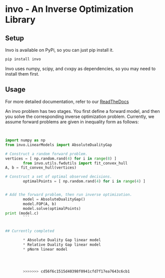 # invo - An Inverse Optimization Library

## Setup

Invo is available on PyPi, so you can just pip install it.

```python
pip install invo
```

Invo uses numpy, scipy, and cvxpy as dependencies, so you may need to install them first.


## Usage

For more detailed documentation, refer to our [ReadTheDocs](http://pyinvo.readthedocs.io/en/latest/)


An invo problem has two stages. You first define a forward model, and then you solve the corresponding inverse optimization problem. Currently, we assume forward problems are given in inequality form as follows:
<p align="center"><img src="https://rawgit.com/rafidrm/invo/master/svgs/98a1e418f729823bb9c36e247ad53bcc.svg?invert_in_darkmode" align=middle width=96.70749pt height=16.376943pt/></p>


```python
import numpy as np
from invo.LinearModels import AbsoluteDualityGap

# Construct a random forward problem.
vertices = [ np.random.rand(4) for i in range(8) ]
        from invo.utils.fwdutils import fit_convex_hull
A, b = fit_convex_hull(vertices)

# Construct a set of optimal observed decisions.
        optimalPoints = [ np.random.rand(4) for i in range(4) ]


# Add the forward problem, then run inverse optimization.
        model = AbsoluteDualityGap()
        model.FOP(A, b)
        model.solve(optimalPoints)
print (model.c)
        ```


## Currently completed

        * Absolute Duality Gap linear model
        * Relative Duality Gap linear model
        * pNorm linear model




        >>>>>>> cd56f6c1515d40398f0941cfd7f17ea7643c6cb1
